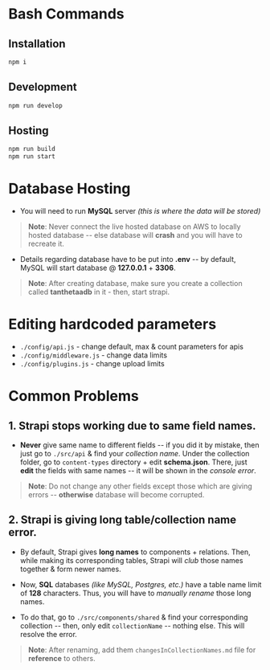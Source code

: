 # Bash Commands

## Installation

```bash
npm i
```

## Development

```bash
npm run develop
```

## Hosting

```bash
npm run build
npm run start
```

# Database Hosting

- You will need to run **MySQL** server _(this is where the data will be stored)_

> **Note**: Never connect the live hosted database on AWS to locally hosted database -- else database will **crash** and you will have to recreate it.

- Details regarding database have to be put into **.env** -- by default, MySQL will start database @ **127.0.0.1** + **3306**.

> **Note**: After creating database, make sure you create a collection called **tanthetaadb** in it - then, start strapi.

# Editing hardcoded parameters

- `./config/api.js` - change default, max & count parameters for apis
- `./config/middleware.js` - change data limits
- `./config/plugins.js` - change upload limits

# Common Problems

## 1. Strapi stops working due to same field names.

- **Never** give same name to different fields -- if you did it by mistake, then just go to `./src/api` & find your _collection name_. Under the collection folder, go to `content-types` directory + edit **schema.json**. There, just **edit** the fields with same names -- it will be shown in the _console error_.

> **Note**: Do not change any other fields except those which are giving errors -- **otherwise** database will become corrupted.

## 2. Strapi is giving long table/collection name error.

- By default, Strapi gives **long names** to components + relations. Then, while making its corresponding tables, Strapi will _club_ those names together & form newer names.

- Now, **SQL** databases _(like MySQL, Postgres, etc.)_ have a table name limit of **128** characters. Thus, you will have to _manually rename_ those long names.

- To do that, go to `./src/components/shared` & find your corresponding collection -- then, only edit `collectionName` -- nothing else. This will resolve the error.

> **Note**: After renaming, add them `changesInCollectionNames.md` file for **reference** to others.


